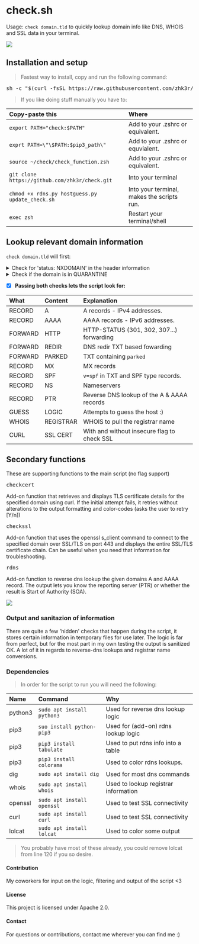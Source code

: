 # **check.sh**
Usage: ```check domain.tld``` to quickly lookup domain info like DNS, WHOIS and SSL data in your terminal.

<kbd>
<img src="https://github.com/zhk3r/check/assets/37957791/e47e87ab-1ed1-49c6-8299-cfe066ed7c3a">
</kbd>


## **Installation and setup**
> Fastest way to install, copy and run the following command:

<pre lang="bash">
sh -c "$(curl -fsSL https://raw.githubusercontent.com/zhk3r/check/testing/install.sh)"
</pre>
> If you like doing stuff manually you have to:

| Copy-paste this                                      | Where                                                 |
| :----------------------------------------------------|:------------------------------------------------------|
| ```export PATH="check:$PATH"```                      | Add to your .zshrc or equivalent.                     |
| ```exprt PATH=\"\$PATH:$pip3_path\"```               | Add to your .zshrc or equvialent.                     |
| ```source ~/check/check_function.zsh```              | Add to your .zshrc or equivalent.                     |
| ```git clone https://github.com/zhk3r/check.git```   | Into your terminal                                    |
| ```chmod +x rdns.py hostguess.py update_check.sh```  | Into your terminal, makes the scripts run.            |
| ```exec zsh```                                       | Restart your terminal/shell                           |

## **Lookup relevant domain information**

```check domain.tld``` will first:

<details>
  <summary>Check for 'status: NXDOMAIN' in the header information</summary>
this status indicates that the domain does not exist, the script will stop here.
</details>
<details>
  <summary>Check if the domain is in QUARANTINE</summary>
if the domain has 'status: NXDOMAIN' and SOA starts at 'charm.norid.no' the script will whois the domain and look for "No match" - if that string isn't found the script will report the domain as in QUARANTINE.
</details>

- [x] **Passing both checks lets the script look for:**

| What    | Content   |  Explanation                                      |
| :-------|:----------|:--------------------------------------------------|
| RECORD  | A         | A records - IPv4 addresses.                       |
| RECORD  | AAAA      | AAAA records - IPv6 addresses.                    |
| FORWARD | HTTP      | HTTP-STATUS (301, 302, 307...) forwarding         |
| FORWARD | REDIR     | DNS redir TXT based fowarding                     |
| FORWARD | PARKED    | TXT containing ```parked```                       |
| RECORD  | MX        | MX records                                        |
| RECORD  | SPF       | ```v=spf``` in TXT and SPF type records.          |
| RECORD  | NS        | Nameservers                                       |
| RECORD  | PTR       | Reverse DNS lookup of the A & AAAA records        |
| GUESS   | LOGIC     | Attempts to guess the host :)                     |
| WHOIS   | REGISTRAR | WHOIS to pull the registrar name                  |
| CURL    | SSL CERT  | With and without insecure flag to check SSL       |

## Secondary functions

These are supporting functions to the main script (no flag support)
<pre lang="bash">checkcert</pre>

Add-on function that retrieves and displays TLS certificate details for the specified domain using curl. If the initial attempt fails, it retries without alterations to the output formatting and color-codes (asks the user to retry [Y/n])

<pre lang="bash">checkssl</pre>

Add-on function that uses the openssl s_client command to connect to the specified domain over SSL/TLS on port 443 and displays the entire SSL/TLS certificate chain. Can be useful when you need that information for troubleshooting.

<pre lang="bash">rdns</pre>

Add-on function to reverse dns lookup the given domains A and AAAA record. The output lets you know the reporting server (PTR) or whether the result is Start of Authority (SOA).

<kbd>
  <img src="https://github.com/zhk3r/check/assets/37957791/0e34aeaa-84d7-4a8b-a7c8-2158f6d03bdd)">
</kbd>

### **Output and sanitazion of information**

There are quite a few 'hidden' checks that happen during the script, it stores certain information in temporary files for use later. The logic is far from perfect, but for the most part in my own testing the output is sanitized OK. A lot of it in regards to reverse-dns lookups and registrar name conversions.

### **Dependencies**

> In order for the script to run you will need the following:

| Name    | Command                        | Why
| :-------| :------------------------------| :----------------------------------------|
| python3 | ```sudo apt install python3``` | Used for reverse dns lookup logic        |
| pip3    | ```suo install python-pip3```  | Used for (add-on) rdns lookup logic      |
| pip3    | ```pip3 install tabulate```    | Used to put rdns info into a table       |
| pip3    | ```pip3 install colorama```    | Used to color rdns lookups.              |
| dig     | ```sudo apt install dig```     | Used for most dns commands               |
| whois   | ```sudo apt install whois```   | Used to lookup registrar information     |
| openssl | ```sudo apt install openssl``` | Used to test SSL connectivity            |
| curl    | ```sudo apt install curl```    | Used to test SSL connectivity            |
| lolcat  | ```sudo apt install lolcat```  | Used to color some output                |

> You probably have most of these already, you could remove lolcat from line 120 if you so desire.

#### Contribution
My coworkers for input on the logic, filtering and output of the script <3

#### License
This project is licensed under Apache 2.0.

#### Contact
For questions or contributions, contact me wherever you can find me :)
